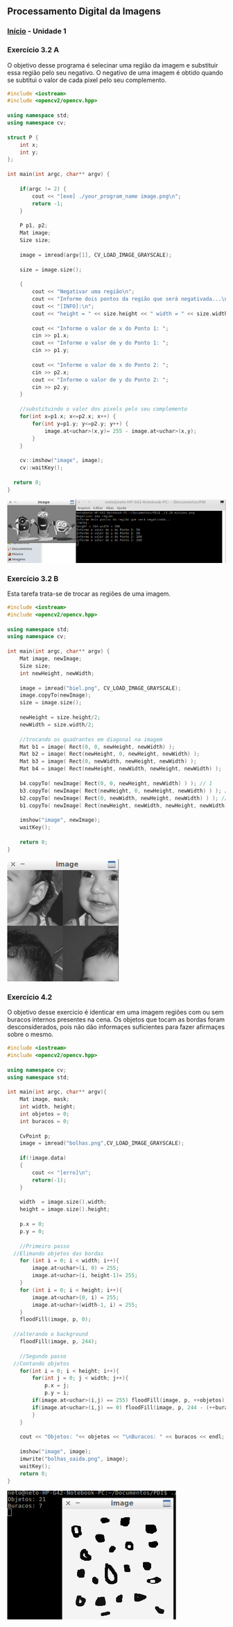 ## Processamento Digital da Imagens

### [Início](/index.md) - Unidade 1

### Exercício 3.2 A

O objetivo desse programa é selecinar uma região da imagem e substituir essa região pelo seu negativo. O negativo de uma imagem é obtido quando se subtitui o valor de cada pixel pelo seu complemento.

```cpp
#include <iostream>
#include <opencv2/opencv.hpp>

using namespace std;
using namespace cv;

struct P {
	int x;
	int y;
};

int main(int argc, char** argv) {

	if(argc != 2) {
		cout << "[exe] ./your_program_name image.png\n";
		return -1;
	}

	P p1, p2;
	Mat image;
	Size size;

	image = imread(argv[1], CV_LOAD_IMAGE_GRAYSCALE);

	size = image.size();

	{
		cout << "Negativar uma região\n";
		cout << "Informe dois pontos da região que será negativada...\n";
		cout << "[INFO]:\n";
		cout << "height = " << size.height << " width = " << size.width << endl;

		cout << "Informe o valor de x do Ponto 1: ";
		cin >> p1.x;
		cout << "Informe o valor de y do Ponto 1: ";
		cin >> p1.y;

		cout << "Informe o valor de x do Ponto 2: ";
		cin >> p2.x;
		cout << "Informe o valor de y do Ponto 2: ";
		cin >> p2.y;
	}

	//substituindo o valor dos pixels pelo seu complemento
	for(int x=p1.x; x<=p2.x; x++) {
		for(int y=p1.y; y<=p2.y; y++) {
			image.at<uchar>(x,y)= 255 - image.at<uchar>(x,y);
		}
	}

	cv::imshow("image", image);
	cv::waitKey();

  return 0;
}

```

![Figura 1: Resultado](/images/tela1.png)



### Exercício 3.2 B

Esta tarefa trata-se de trocar as regiões de uma imagem.

```cpp
#include <iostream>
#include <opencv2/opencv.hpp>

using namespace std;
using namespace cv;

int main(int argc, char** argv) {
	Mat image, newImage;
	Size size;
	int newHeight, newWidth;

	image = imread("biel.png", CV_LOAD_IMAGE_GRAYSCALE);
	image.copyTo(newImage);
	size = image.size();

	newHeight = size.height/2;
	newWidth = size.width/2;
	
	//trocando os quadrantes em diagonal na imagem
	Mat b1 = image( Rect(0, 0, newHeight, newWidth) );
	Mat b2 = image( Rect(newHeight, 0, newHeight, newWidth) );
	Mat b3 = image( Rect(0, newWidth, newHeight, newWidth) );
	Mat b4 = image( Rect(newHeight, newWidth, newHeight, newWidth) );

	b4.copyTo( newImage( Rect(0, 0, newHeight, newWidth) ) ); // 1
	b3.copyTo( newImage( Rect(newHeight, 0, newHeight, newWidth) ) ); // 2
	b2.copyTo( newImage( Rect(0, newWidth, newHeight, newWidth) ) ); // 3
	b1.copyTo( newImage( Rect(newHeight, newWidth, newHeight, newWidth) ) ); // 4

	imshow("image", newImage);
	waitKey();

	return 0;
}
```
![Figura 2: Resultado](/images/tela2.png)

### Exercício 4.2

O objetivo desse exercicio é identicar em uma imagem regiões com ou sem buracos internos presentes na cena.
Os objetos que tocam as bordas foram desconsiderados, pois não dão informaçes suficientes para fazer afirmaçes sobre o mesmo.

```cpp
#include <iostream>
#include <opencv2/opencv.hpp>

using namespace cv;
using namespace std;

int main(int argc, char** argv){
	Mat image, mask;
	int width, height;
	int objetos = 0;
	int buracos = 0;

	CvPoint p;
	image = imread("bolhas.png",CV_LOAD_IMAGE_GRAYSCALE);

	if(!image.data)
	{
		cout << "[erro]\n";
		return(-1);
	}

	width  = image.size().width;
	height = image.size().height;

	p.x = 0;
	p.y = 0;

	//Primeiro passo
  //Elimando objetos das bordas
	for (int i = 0; i < width; i++){
		image.at<uchar>(i, 0) = 255;
		image.at<uchar>(i, height-1)= 255;
	}
	for (int i = 0; i < height; i++){
		image.at<uchar>(0, i) = 255;
		image.at<uchar>(width-1, i) = 255;
	}
	floodFill(image, p, 0);

  //alterando o background
	floodFill(image, p, 244);

	//Segundo passo
  //Contando objetos
	for(int i = 0; i < height; i++){
		for(int j = 0; j < width; j++){
			p.x = j;
			p.y = i;
	  	if(image.at<uchar>(i,j) == 255) floodFill(image, p, ++objetos);
	  	if(image.at<uchar>(i,j) == 0) floodFill(image, p, 244 - (++buracos));
		}
	}

	cout << "Objetos: "<< objetos << "\nBuracos: " << buracos << endl;

	imshow("image", image);
	imwrite("bolhas_saida.png", image);
	waitKey();
	return 0;
}

```

![Figura 3: Resultado](/images/tela3.png)
